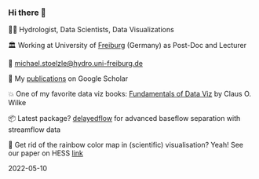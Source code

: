 ### Hi there 👋

👨‍🔬 Hydrologist, Data Scientists, Data Visualizations

🏛️ Working at University of [Freiburg](https://en.wikipedia.org/wiki/Freiburg_im_Breisgau) (Germany) as Post-Doc and Lecturer

📧 michael.stoelzle@hydro.uni-freiburg.de 

📰 My [publications](https://scholar.google.de/citations?user=DEtPmaYAAAAJ) on Google Scholar

💥 One of my favorite data viz books: [Fundamentals of Data Viz](https://clauswilke.com/dataviz/) by Claus O. Wilke

📦 Latest package? [delayedflow](https://modche.github.io/delayedflow/) for advanced baseflow separation with streamflow data

🌈 Get rid of the rainbow color map in (scientific) visualisation? Yeah! See our paper on HESS [link](https://hess.copernicus.org/articles/25/4549/2021/hess-25-4549-2021.html)

2022-05-10
